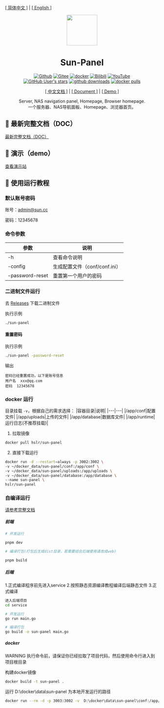 [[ 简体中文 ]](https://sun-panel-doc.enianteam.com/zh_cn/introduce/project.html) |
[[ English ]](https://sun-panel-doc.enianteam.com/introduce/project.html)

<div align=center>

<img src="./doc/images/logo.png" width="100" height="100" />

# Sun-Panel

[![Github](https://img.shields.io/badge/Github-123456?logo=github&labelColor=242424)](https://github.com/hslr-s/sun-panel)
[![Gitee](https://img.shields.io/badge/Gitee-123456?logo=gitee&labelColor=c71d23)](https://gitee.com/hslr/sun-panel)
[![docker](https://img.shields.io/badge/docker-123456?logo=docker&logoColor=fff&labelColor=1c7aed)](https://hub.docker.com/r/hslr/sun-panel) 
[![Bilibili](https://img.shields.io/badge/Bilibili-123456?logo=bilibili&logoColor=fff&labelColor=fb7299)](https://space.bilibili.com/27407696/channel/collectiondetail?sid=2023810)
[![YouTube](https://img.shields.io/badge/YouTube-123456?logo=youtube&labelColor=ff0000)](https://www.youtube.com/channel/UCKwbFmKU25R602z6P2fgPYg)
<br>
[![GitHub User's stars](https://img.shields.io/github/stars/hslr-s%2Fsun-panel?style=flat&logo=github)](https://github.com/hslr-s/sun-panel)
[![github downloads](https://img.shields.io/github/downloads/hslr-s/sun-panel/total.svg?logo=github)](https://github.com/hslr-s/sun-panel/releases)
[![docker pulls](https://img.shields.io/docker/pulls/hslr/sun-panel.svg?logo=docker)](https://hub.docker.com/r/hslr/sun-panel)

[[ 中文文档 ]](https://sun-panel-doc.enianteam.com/zh_cn) |
[[ Document ]](https://sun-panel-doc.enianteam.com) |
[[ Demo ]](http://sunpaneldemo.enianteam.com) 

Server, NAS navigation panel, Homepage, Browser homepage.
<br>
一个服务器、NAS导航面板、Homepage、浏览器首页。

</div>


## 🧊 最新完整文档（DOC）

[最新完整文档（DOC）](https://sun-panel-doc.enianteam.com/)


## 🎨 演示（demo）

[查看演示站](https://sun-panel-doc.enianteam.com/introduce/demo_site.html)

## 🍜 使用运行教程

<div id="default-username"></div>

### 默认账号密码
账号：admin@sun.cc

密码：12345678

### 命令参数
|参数|说明|
|---|---|
|-h|查看命令说明|
|-config|生成配置文件（conf/conf.ini）|
|-password-reset|重置第一个用户的密码|

### 二进制文件运行

去 [Releases](https://github.com/hslr-s/sun-panel/releases) 下载二进制文件

执行示例

```sh
./sun-panel
```

#### 重置密码

执行示例

```sh
./sun-panel -password-reset
```
输出
```
密码已经重置成功，以下是账号信息
用户名  xxx@qq.com
密码  12345678
```

### docker 运行

目录挂载 `-v`，根据自己的需求选择：
|容器目录|说明|
|---|---|
|/app/conf|配置文件|
|/app/uploads|上传的文件|
|/app/database|数据库文件|
|/app/runtime|运行日志(不推荐挂载)|

1. 拉取镜像
```sh
docker pull hslr/sun-panel
```

2. 直接下载运行
```sh
docker run -d --restart=always -p 3002:3002 \
-v ~/docker_data/sun-panel/conf:/app/conf \
-v ~/docker_data/sun-panel/uploads:/app/uploads \
-v ~/docker_data/sun-panel/database:/app/database \
--name sun-panel \
hslr/sun-panel
```


### 自编译运行

[请参考完整文档](https://sun-panel-doc.enianteam.com/zh_cn/usage/compile.html)
##### 前端
```sh
# 开发运行

pnpm dev

# 编译打包(打包后生成dist目录，若需要结合后端使用请改成web)

pnpm build
```
##### 后端
1.正式编译程序前先进入service
2.按照静态资源编译教程编译后端静态文件
3.正式编译
```sh
进入后端项目
cd service

# 开发运行
go run main.go

# 编译打包
go build -o sun-panel main.go
```
##### docker
WARNING
执行命令前，请保证你已经拉取了项目代码，然后使用命令行进入到项目根目录

构建docker镜像

```sh
docker build -t sun-panel .
```
运行 D:\docker\data\sun-panel 为本地开发运行的路径
```sh
docker run --rm -d -p 3003:3002 -v  D:\docker\data\sun-panel\conf:/app/conf -v  D:\docker\data\sun-panel\runtime:/app/runtime -v D:\docker\data\sun-panel\uploads:/app/uploads -v D:\docker\data\sun-panel\database:/app/database --name sun-panel sun-panel
```
